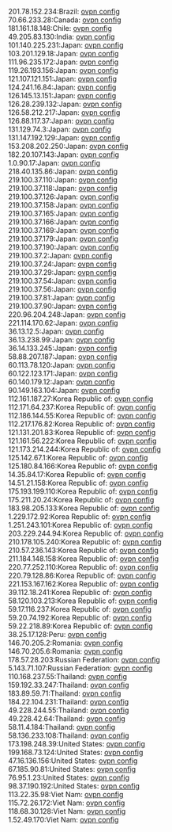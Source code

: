 201.78.152.234:Brazil: [ovpn config](vpn/201_78_152_234.ovpn)  
70.66.233.28:Canada: [ovpn config](vpn/70_66_233_28.ovpn)  
181.161.18.148:Chile: [ovpn config](vpn/181_161_18_148.ovpn)  
49.205.83.130:India: [ovpn config](vpn/49_205_83_130.ovpn)  
101.140.225.231:Japan: [ovpn config](vpn/101_140_225_231.ovpn)  
103.201.129.18:Japan: [ovpn config](vpn/103_201_129_18.ovpn)  
111.96.235.172:Japan: [ovpn config](vpn/111_96_235_172.ovpn)  
119.26.193.156:Japan: [ovpn config](vpn/119_26_193_156.ovpn)  
121.107.121.151:Japan: [ovpn config](vpn/121_107_121_151.ovpn)  
124.241.16.84:Japan: [ovpn config](vpn/124_241_16_84.ovpn)  
126.145.13.151:Japan: [ovpn config](vpn/126_145_13_151.ovpn)  
126.28.239.132:Japan: [ovpn config](vpn/126_28_239_132.ovpn)  
126.58.212.217:Japan: [ovpn config](vpn/126_58_212_217.ovpn)  
126.88.117.37:Japan: [ovpn config](vpn/126_88_117_37.ovpn)  
131.129.74.3:Japan: [ovpn config](vpn/131_129_74_3.ovpn)  
131.147.192.129:Japan: [ovpn config](vpn/131_147_192_129.ovpn)  
153.208.202.250:Japan: [ovpn config](vpn/153_208_202_250.ovpn)  
182.20.107.143:Japan: [ovpn config](vpn/182_20_107_143.ovpn)  
1.0.90.17:Japan: [ovpn config](vpn/1_0_90_17.ovpn)  
218.40.135.86:Japan: [ovpn config](vpn/218_40_135_86.ovpn)  
219.100.37.110:Japan: [ovpn config](vpn/219_100_37_110.ovpn)  
219.100.37.118:Japan: [ovpn config](vpn/219_100_37_118.ovpn)  
219.100.37.126:Japan: [ovpn config](vpn/219_100_37_126.ovpn)  
219.100.37.158:Japan: [ovpn config](vpn/219_100_37_158.ovpn)  
219.100.37.165:Japan: [ovpn config](vpn/219_100_37_165.ovpn)  
219.100.37.166:Japan: [ovpn config](vpn/219_100_37_166.ovpn)  
219.100.37.169:Japan: [ovpn config](vpn/219_100_37_169.ovpn)  
219.100.37.179:Japan: [ovpn config](vpn/219_100_37_179.ovpn)  
219.100.37.190:Japan: [ovpn config](vpn/219_100_37_190.ovpn)  
219.100.37.2:Japan: [ovpn config](vpn/219_100_37_2.ovpn)  
219.100.37.24:Japan: [ovpn config](vpn/219_100_37_24.ovpn)  
219.100.37.29:Japan: [ovpn config](vpn/219_100_37_29.ovpn)  
219.100.37.54:Japan: [ovpn config](vpn/219_100_37_54.ovpn)  
219.100.37.56:Japan: [ovpn config](vpn/219_100_37_56.ovpn)  
219.100.37.81:Japan: [ovpn config](vpn/219_100_37_81.ovpn)  
219.100.37.90:Japan: [ovpn config](vpn/219_100_37_90.ovpn)  
220.96.204.248:Japan: [ovpn config](vpn/220_96_204_248.ovpn)  
221.114.170.62:Japan: [ovpn config](vpn/221_114_170_62.ovpn)  
36.13.12.5:Japan: [ovpn config](vpn/36_13_12_5.ovpn)  
36.13.238.99:Japan: [ovpn config](vpn/36_13_238_99.ovpn)  
36.14.133.245:Japan: [ovpn config](vpn/36_14_133_245.ovpn)  
58.88.207.187:Japan: [ovpn config](vpn/58_88_207_187.ovpn)  
60.113.78.120:Japan: [ovpn config](vpn/60_113_78_120.ovpn)  
60.122.123.171:Japan: [ovpn config](vpn/60_122_123_171.ovpn)  
60.140.179.12:Japan: [ovpn config](vpn/60_140_179_12.ovpn)  
90.149.163.104:Japan: [ovpn config](vpn/90_149_163_104.ovpn)  
112.161.187.27:Korea Republic of: [ovpn config](vpn/112_161_187_27.ovpn)  
112.171.64.237:Korea Republic of: [ovpn config](vpn/112_171_64_237.ovpn)  
112.186.144.55:Korea Republic of: [ovpn config](vpn/112_186_144_55.ovpn)  
112.217.176.82:Korea Republic of: [ovpn config](vpn/112_217_176_82.ovpn)  
121.131.201.83:Korea Republic of: [ovpn config](vpn/121_131_201_83.ovpn)  
121.161.56.222:Korea Republic of: [ovpn config](vpn/121_161_56_222.ovpn)  
121.173.214.244:Korea Republic of: [ovpn config](vpn/121_173_214_244.ovpn)  
125.142.67.1:Korea Republic of: [ovpn config](vpn/125_142_67_1.ovpn)  
125.180.84.166:Korea Republic of: [ovpn config](vpn/125_180_84_166.ovpn)  
14.35.84.17:Korea Republic of: [ovpn config](vpn/14_35_84_17.ovpn)  
14.51.21.158:Korea Republic of: [ovpn config](vpn/14_51_21_158.ovpn)  
175.193.199.110:Korea Republic of: [ovpn config](vpn/175_193_199_110.ovpn)  
175.211.20.24:Korea Republic of: [ovpn config](vpn/175_211_20_24.ovpn)  
183.98.205.133:Korea Republic of: [ovpn config](vpn/183_98_205_133.ovpn)  
1.229.172.92:Korea Republic of: [ovpn config](vpn/1_229_172_92.ovpn)  
1.251.243.101:Korea Republic of: [ovpn config](vpn/1_251_243_101.ovpn)  
203.229.244.94:Korea Republic of: [ovpn config](vpn/203_229_244_94.ovpn)  
210.178.105.240:Korea Republic of: [ovpn config](vpn/210_178_105_240.ovpn)  
210.57.236.143:Korea Republic of: [ovpn config](vpn/210_57_236_143.ovpn)  
211.184.148.158:Korea Republic of: [ovpn config](vpn/211_184_148_158.ovpn)  
220.77.252.110:Korea Republic of: [ovpn config](vpn/220_77_252_110.ovpn)  
220.79.128.86:Korea Republic of: [ovpn config](vpn/220_79_128_86.ovpn)  
221.153.167.162:Korea Republic of: [ovpn config](vpn/221_153_167_162.ovpn)  
39.112.18.241:Korea Republic of: [ovpn config](vpn/39_112_18_241.ovpn)  
58.120.103.213:Korea Republic of: [ovpn config](vpn/58_120_103_213.ovpn)  
59.17.116.237:Korea Republic of: [ovpn config](vpn/59_17_116_237.ovpn)  
59.20.74.192:Korea Republic of: [ovpn config](vpn/59_20_74_192.ovpn)  
59.22.218.89:Korea Republic of: [ovpn config](vpn/59_22_218_89.ovpn)  
38.25.17.128:Peru: [ovpn config](vpn/38_25_17_128.ovpn)  
146.70.205.2:Romania: [ovpn config](vpn/146_70_205_2.ovpn)  
146.70.205.6:Romania: [ovpn config](vpn/146_70_205_6.ovpn)  
178.57.28.203:Russian Federation: [ovpn config](vpn/178_57_28_203.ovpn)  
5.143.71.107:Russian Federation: [ovpn config](vpn/5_143_71_107.ovpn)  
110.168.237.55:Thailand: [ovpn config](vpn/110_168_237_55.ovpn)  
159.192.33.247:Thailand: [ovpn config](vpn/159_192_33_247.ovpn)  
183.89.59.71:Thailand: [ovpn config](vpn/183_89_59_71.ovpn)  
184.22.104.231:Thailand: [ovpn config](vpn/184_22_104_231.ovpn)  
49.228.244.55:Thailand: [ovpn config](vpn/49_228_244_55.ovpn)  
49.228.42.64:Thailand: [ovpn config](vpn/49_228_42_64.ovpn)  
58.11.4.184:Thailand: [ovpn config](vpn/58_11_4_184.ovpn)  
58.136.233.108:Thailand: [ovpn config](vpn/58_136_233_108.ovpn)  
173.198.248.39:United States: [ovpn config](vpn/173_198_248_39.ovpn)  
199.168.73.124:United States: [ovpn config](vpn/199_168_73_124.ovpn)  
47.16.136.156:United States: [ovpn config](vpn/47_16_136_156.ovpn)  
67.185.90.81:United States: [ovpn config](vpn/67_185_90_81.ovpn)  
76.95.1.23:United States: [ovpn config](vpn/76_95_1_23.ovpn)  
98.37.190.192:United States: [ovpn config](vpn/98_37_190_192.ovpn)  
113.22.35.98:Viet Nam: [ovpn config](vpn/113_22_35_98.ovpn)  
115.72.26.172:Viet Nam: [ovpn config](vpn/115_72_26_172.ovpn)  
118.68.30.128:Viet Nam: [ovpn config](vpn/118_68_30_128.ovpn)  
1.52.49.170:Viet Nam: [ovpn config](vpn/1_52_49_170.ovpn)  
